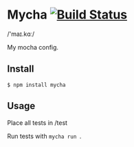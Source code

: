# Mycha [![Build Status](https://travis-ci.org/Originate/mycha.png?branch=master)](https://travis-ci.org/Originate/mycha)

/'maɪ.kɑː/

My mocha config.


## Install
```
$ npm install mycha
```


## Usage
Place all tests in /test

Run tests with ```mycha run ```.
